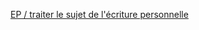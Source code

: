
[EP / traiter le sujet de l'écriture personnelle](5_2023-09-20_corpus%201.%20Les%20aventuriers%20voyageurs%20-%20sujet.pdf)

